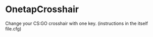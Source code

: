# OnetapCrosshair   
Change your CS:GO crosshair with one key.
(instructions in the itself file.cfg)
